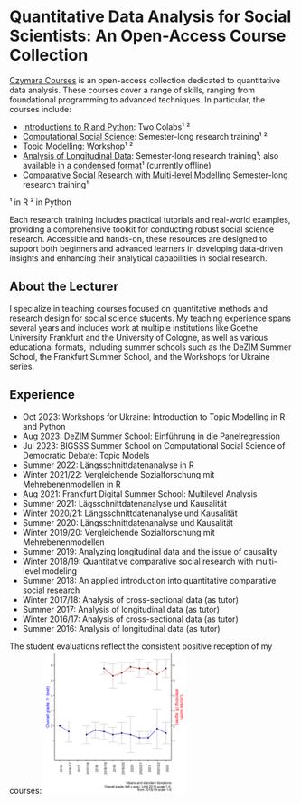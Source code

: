 # Quantitative Data Analysis for Social Scientists: An Open-Access Course Collection

[Czymara Courses](https://github.com/czymaraclass) is an open-access collection dedicated to quantitative data analysis. These courses cover a range of skills, ranging from foundational programming to advanced techniques. In particular, the courses include:

- [Introductions to R and Python](https://github.com/czymaraclass/intros): Two Colabs¹ ²
- [Computational Social Science](https://github.com/czymaraclass/CSS_WS24): Semester-long research training¹ ²
- [Topic Modelling](https://github.com/czymaraclass/TopicModelling): Workshop¹ ²
- [Analysis of Longitudinal Data](https://github.com/czymaraclass/LongDataAnalysis): Semester-long research training¹; also available in a [condensed format](https://github.com/czymaraclass/PanelReg)¹ (currently offline)
- [Comparative Social Research with Multi-level Modelling](https://github.com/czymaraclass/CompSocResearch) Semester-long research training¹

¹ in R
² in Python

Each research training includes practical tutorials and real-world examples, providing a comprehensive toolkit for conducting robust social science research. Accessible and hands-on, these resources are designed to support both beginners and advanced learners in developing data-driven insights and enhancing their analytical capabilities in social research.

## About the Lecturer

I specialize in teaching courses focused on quantitative methods and research design for social science students. My teaching experience spans several years and includes work at multiple institutions like Goethe University Frankfurt and the University of Cologne, as well as various educational formats, including summer schools such as the DeZIM Summer School, the Frankfurt Summer School, and the Workshops for Ukraine series.

## Experience

- Oct 2023: Workshops for Ukraine: Introduction to Topic Modelling in R and Python
- Aug 2023: DeZIM Summer School: Einführung in die Panelregression
- Jul 2023: BIGSSS Summer School on Computational Social Science of Democratic Debate: Topic 
Models
- Summer 2022: Längsschnittdatenanalyse in R
- Winter 2021/22: Vergleichende Sozialforschung mit Mehrebenenmodellen in R
- Aug 2021: Frankfurt Digital Summer School: Multilevel Analysis
- Summer 2021: Lägsschnittdatenanalyse und Kausalität
- Winter 2020/21: Längsschnittdatenanalyse und Kausalität
- Summer 2020: Längsschnittdatenanalyse und Kausalität
- Winter 2019/20: Vergleichende Sozialforschung mit Mehrebenenmodellen
- Summer 2019: Analyzing longitudinal data and the issue of causality
- Winter 2018/19: Quantitative comparative social research with multi-level modeling
- Summer 2018: An applied introduction into quantitative comparative social research
- Winter 2017/18: Analysis of cross-sectional data (as tutor)
- Summer 2017: Analysis of longitudinal data (as tutor)
- Winter 2016/17: Analysis of cross-sectional data (as tutor)
- Summer 2016: Analysis of longitudinal data (as tutor)

The student evaluations reflect the consistent positive reception of my courses:
<img src="https://raw.githubusercontent.com/czymaraclass/evaluations/refs/heads/main/evalovertime.png" alt="Evaluation Over Time" style="width:50%;">


